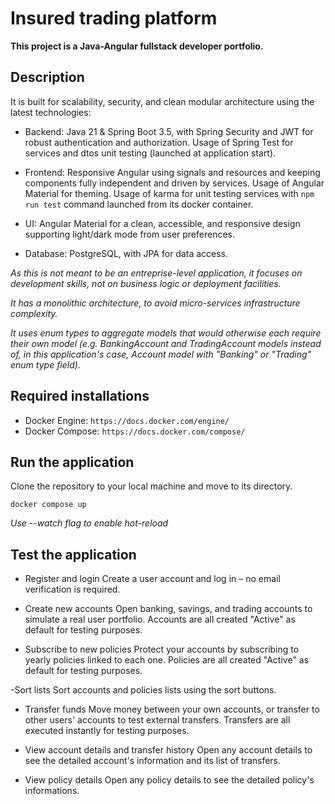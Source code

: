 # Insured trading platform

**This project is a Java-Angular fullstack developer portfolio.**

## Description

It is built for scalability, security, and clean modular architecture using the latest technologies:

- Backend: Java 21 & Spring Boot 3.5, with Spring Security and JWT for robust authentication and authorization. Usage of Spring Test for services and dtos unit testing (launched at application start).

- Frontend: Responsive Angular using signals and resources and keeping components fully independent and driven by services. Usage of Angular Material for theming. Usage of karma for unit testing services with `npm run test` command launched from its docker container.

- UI: Angular Material for a clean, accessible, and responsive design supporting light/dark mode from user preferences.

- Database: PostgreSQL, with JPA for data access.

*As this is not meant to be an entreprise-level application, it focuses on development skills, not on business logic or deployment facilities.*

*It has a monolithic architecture, to avoid micro-services infrastructure complexity.*

*It uses enum types to aggregate models that would otherwise each require their own model (e.g. BankingAccount and TradingAccount models instead of, in this application's case, Account model with "Banking" or "Trading" enum type field).*

## Required installations

- Docker Engine: `https://docs.docker.com/engine/`
- Docker Compose: `https://docs.docker.com/compose/`

## Run the application

Clone the repository to your local machine and move to its directory.

```
docker compose up
```

*Use --watch flag to enable hot-reload*

## Test the application

- Register and login
Create a user account and log in – no email verification is required.

- Create new accounts
Open banking, savings, and trading accounts to simulate a real user portfolio.
Accounts are all created "Active" as default for testing purposes.

- Subscribe to new policies
Protect your accounts by subscribing to yearly policies linked to each one.
Policies are all created "Active" as default for testing purposes.

-Sort lists
Sort accounts and policies lists using the sort buttons.

- Transfer funds
Move money between your own accounts, or transfer to other users' accounts to test external transfers.
Transfers are all executed instantly for testing purposes.

- View account details and transfer history
Open any account details to see the detailed account's information and its list of transfers.

- View policy details
Open any policy details to see the detailed policy's informations.
